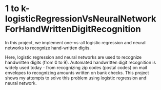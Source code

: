 # 1 to k-logisticRegressionVsNeuralNetworkForHandWrittenDigitRecognition
In this project, we implement one-vs-all logistic regression and neural networks to recognize hand-written digits.

Here, logistic regression and neural networks are used to recognize handwritten digits (from 0 to 9). Automated handwritten digit
recognition is widely used today - from recognizing zip codes (postal codes) on mail envelopes to recognizing amounts written on bank checks. This project shows my attempts to solve this problem using logistic regression and neural network.
